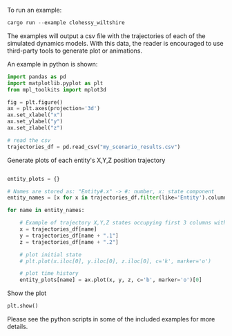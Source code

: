 
To run an example:

```rust
cargo run --example clohessy_wiltshire
```

The examples will output a csv file with the trajectories of each of the simulated dynamics models.
With this data, the reader is encouraged to use third-party tools to generate plot or animations.

An example in python is shown:
```python
import pandas as pd
import matplotlib.pyplot as plt
from mpl_toolkits import mplot3d

fig = plt.figure()
ax = plt.axes(projection='3d')
ax.set_xlabel("x")
ax.set_ylabel("y")
ax.set_zlabel("z")

# read the csv
trajectories_df = pd.read_csv("my_scenario_results.csv")


```

Generate plots of each entity's X,Y,Z position trajectory
```python

entity_plots = {}

# Names are stored as: "Entity#.x" -> #: number, x: state component
entity_names = [x for x in trajectories_df.filter(like='Entity').columns.to_list() if "." not in x]

for name in entity_names:

    # Example of trajectory X,Y,Z states occupying first 3 columns with this name
    x = trajectories_df[name]
    y = trajectories_df[name + ".1"]
    z = trajectories_df[name + ".2"]

    # plot initial state
    # plt.plot(x.iloc[0], y.iloc[0], z.iloc[0], c='k', marker='o')

    # plot time history
    entity_plots[name] = ax.plot(x, y, z, c='b', marker='o')[0]

```

Show the plot
```python
plt.show()
```

Please see the python scripts in some of the included examples for more details.
